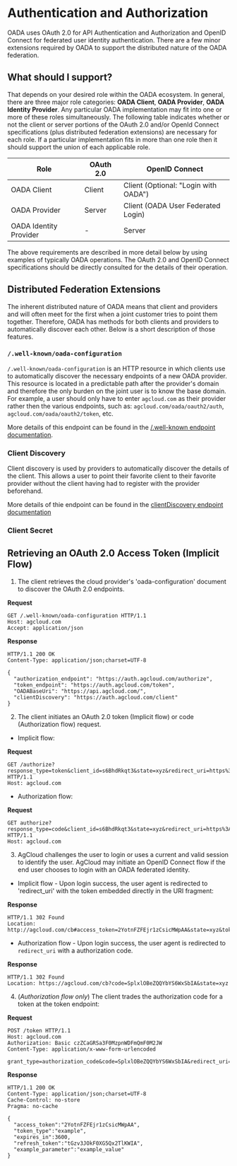 # Authentication and Authorization

OADA uses OAuth 2.0 for API Authentication and Authorization and OpenID Connect
for federated user identity authentication. There are a few minor extensions
required by OADA to support the distributed nature of the OADA federation.

## What should I support?

That depends on your desired role within the OADA ecosystem. In general, there
are three major role categories: **OADA Client**, **OADA Provider**, **OADA
Identity Provider**. Any particular OADA implementation may fit into one or more
of these roles simultaneously. The following table indicates whether or not the
client or server portions of the OAuth 2.0 and/or OpenId Connect specifications
(plus distributed federation extensions) are necessary for each role. If a
particular implementation fits in more than one role then it should support the
union of each applicable role.

|  Role                  |  OAuth 2.0 | OpenID Connect                       |
| ------------------     | ---------- | ------------------------------------ |
| OADA Client            | Client     | Client (Optional: "Login with OADA") |
| OADA Provider          | Server     | Client (OADA User Federated Login)   |
| OADA Identity Provider | -          | Server                               |

The above requirements are described in more detail below by using examples of
typically OADA operations. The OAuth 2.0 and OpenID Connect specifications
should be directly consulted for the details of their operation.

## Distributed Federation Extensions

The inherent distributed nature of OADA means that client and providers and will
often meet for the first when a joint customer tries to point them together.
Therefore, OADA has methods for both clients and providers to automatically
discover each other. Below is a short description of those features.

### `/.well-known/oada-configuration`

`/.well-known/oada-configuration` is an HTTP resource in which clients use to
automatically discover the necessary endpoints of a new OADA provider. This
resource is located in a predictable path after the provider's domain and
therefore the only burden on the joint user is to know the base domain. For
example, a user should only have to enter `agcloud.com` as their provider rather
then the various endpoints, such as: `agcloud.com/oada/oauth2/auth`,
`agcloud.com/oada/oauth2/token`, etc.

More details of this endpoint can be found in the [/.well-known endpoint documentation][well-known-endpoint-docs].

### Client Discovery

Client discovery is used by providers to automatically discover the details of
the client. This allows a user to point their favorite client to their favorite
provider without the client having had to register with the provider beforehand.

More details of thie endpoint can be found in the [clientDiscovery endpoint
documentation][client-discovery-endpoint-docs]

### Client Secret

## Retrieving an OAuth 2.0 Access Token (Implicit Flow)


1. The client retrieves the cloud provider's 'oada-configuration' document to
discover the OAuth 2.0 endpoints.

**Request**
```http
GET /.well-known/oada-configuration HTTP/1.1
Host: agcloud.com
Accept: application/json
```

**Response**
```http
HTTP/1.1 200 OK
Content-Type: application/json;charset=UTF-8

{
  "authorization_endpoint": "https://auth.agcloud.com/authorize",
  "token_endpoint": "https://auth.agcloud.com/token",
  "OADABaseUri": "https://api.agcloud.com/",
  "clientDiscovery": "https://auth.agcloud.com/client"
}
```

2. The client initiates an OAuth 2.0 token (Implicit flow) or code
(Authorization flow) request.

* Implicit flow:

**Request**
```http
GET /authorize?response_type=token&client_id=s6BhdRkqt3&state=xyz&redirect_uri=https%3A%2F%2Fclient%2Eexample%2Ecom%2Fcb HTTP/1.1
Host: agcloud.com
```

* Authorization flow:

**Request**
```http
GET authorize?response_type=code&client_id=s6BhdRkqt3&state=xyz&redirect_uri=https%3A%2F%2Fagcloud%2Ecom%2Fcb HTTP/1.1
Host: agcloud.com
```

3. AgCloud challenges the user to login or uses a current and valid session to
identify the user. AgCloud may initiate an OpenID Connect flow if the end
user chooses to login with an OADA federated identity.

* Implicit flow - Upon login success, the user agent is redirected to
'redirect_uri' with the token embedded directly in the URI fragment:

**Response**
```http
HTTP/1.1 302 Found
Location: http://agcloud.com/cb#access_token=2YotnFZFEjr1zCsicMWpAA&state=xyz&token_type=example&expires_in=3600
```

* Authorization flow - Upon login success, the user agent is redirected to
`redirect_uri` with a authorization code.

**Response**
```http
HTTP/1.1 302 Found
Location: https://agcloud.com/cb?code=SplxlOBeZQQYbYS6WxSbIA&state=xyz
```

4. (*Authorization flow only*) The client trades the authorization code for a
token at the token endpoint:

**Request**
```http
POST /token HTTP/1.1
Host: agcloud.com
Authorization: Basic czZCaGRSa3F0MzpnWDFmQmF0M2JW
Content-Type: application/x-www-form-urlencoded

grant_type=authorization_code&code=SplxlOBeZQQYbYS6WxSbIA&redirect_uri=https%3A%2F%2Fagcloud%2Ecom%2Fcb
```
**Response**
```http
HTTP/1.1 200 OK
Content-Type: application/json;charset=UTF-8
Cache-Control: no-store
Pragma: no-cache

{
  "access_token":"2YotnFZFEjr1zCsicMWpAA",
  "token_type":"example",
  "expires_in":3600,
  "refresh_token":"tGzv3JOkF0XG5Qx2TlKWIA",
  "example_parameter":"example_value"
}
```

[well-known-endpoint-docs]: https://github.com/OADA/oada-docs/blob/master/rest-specs/REST-Discovery-Endpoints.md#well-knownoada-configuration
[client-discovery-endpoint-docs]:  https://github.com/OADA/oada-docs/blob/master/rest-specs/REST-Discovery-Endpoints.md#clientdiscovery

